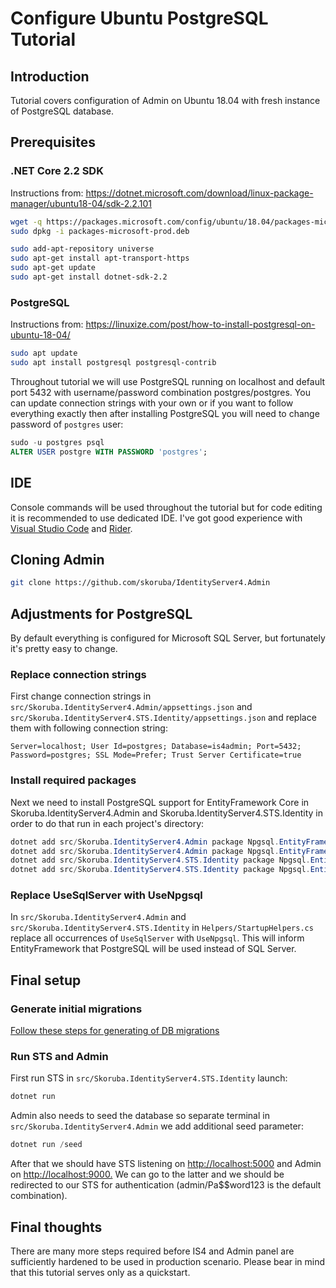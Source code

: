 # Configure Ubuntu PostgreSQL Tutorial

## Introduction

Tutorial covers configuration of Admin on Ubuntu 18.04 with fresh instance of PostgreSQL database.

## Prerequisites

### .NET Core 2.2 SDK

Instructions from: <https://dotnet.microsoft.com/download/linux-package-manager/ubuntu18-04/sdk-2.2.101>

```bash
wget -q https://packages.microsoft.com/config/ubuntu/18.04/packages-microsoft-prod.deb
sudo dpkg -i packages-microsoft-prod.deb

sudo add-apt-repository universe
sudo apt-get install apt-transport-https
sudo apt-get update
sudo apt-get install dotnet-sdk-2.2
```

### PostgreSQL

Instructions from: <https://linuxize.com/post/how-to-install-postgresql-on-ubuntu-18-04/>

```bash
sudo apt update
sudo apt install postgresql postgresql-contrib
```

Throughout tutorial we will use PostgreSQL running on localhost and default port 5432 with username/password combination postgres/postgres. You can update connection strings with your own or if you want to follow everything exactly then after installing PostgreSQL you will need to change password of `postgres` user:

```sql
sudo -u postgres psql
ALTER USER postgre WITH PASSWORD 'postgres';
```

## IDE

Console commands will be used throughout the tutorial but for code editing it is recommended to use dedicated IDE. I've got good experience with [Visual Studio Code](https://code.visualstudio.com/) and [Rider](https://www.jetbrains.com/rider/).

## Cloning Admin

```bash
git clone https://github.com/skoruba/IdentityServer4.Admin
```

## Adjustments for PostgreSQL

By default everything is configured for Microsoft SQL Server, but fortunately it's pretty easy to change.

### Replace connection strings

First change connection strings in `src/Skoruba.IdentityServer4.Admin/appsettings.json` and  `src/Skoruba.IdentityServer4.STS.Identity/appsettings.json` and replace them with following connection string:

```text
Server=localhost; User Id=postgres; Database=is4admin; Port=5432; Password=postgres; SSL Mode=Prefer; Trust Server Certificate=true
```

### Install required packages

Next we need to install PostgreSQL support for EntityFramework Core in Skoruba.IdentityServer4.Admin and Skoruba.IdentityServer4.STS.Identity in order to do that run in each project's directory:

```powershell
dotnet add src/Skoruba.IdentityServer4.Admin package Npgsql.EntityFrameworkCore.PostgreSQL
dotnet add src/Skoruba.IdentityServer4.Admin package Npgsql.EntityFrameworkCore.PostgreSQL.Design
dotnet add src/Skoruba.IdentityServer4.STS.Identity package Npgsql.EntityFrameworkCore.PostgreSQL
dotnet add src/Skoruba.IdentityServer4.STS.Identity package Npgsql.EntityFrameworkCore.PostgreSQL.Design
```

### Replace UseSqlServer with UseNpgsql

In `src/Skoruba.IdentityServer4.Admin` and `src/Skoruba.IdentityServer4.STS.Identity` in `Helpers/StartupHelpers.cs` replace all occurrences of `UseSqlServer` with `UseNpgsql`. This will inform EntityFramework that PostgreSQL will be used instead of SQL Server.

## Final setup

### Generate initial migrations

[Follow these steps for generating of DB migrations](/README.md#ef-core--data-access)

### Run STS and Admin

First run STS in `src/Skoruba.IdentityServer4.STS.Identity` launch:

```powershell
dotnet run
```

Admin also needs to seed the database so separate terminal in `src/Skoruba.IdentityServer4.Admin` we add additional seed parameter:

```powershell
dotnet run /seed
```

After that we should have STS listening on <http://localhost:5000> and Admin on <http://localhost:9000.>  We can go to the latter and we should be redirected to our STS for authentication (admin/Pa$$word123 is the default combination).

## Final thoughts

There are many more steps required before IS4 and Admin panel are sufficiently hardened to be used in production scenario. Please bear in mind that this tutorial serves only as a quickstart.
